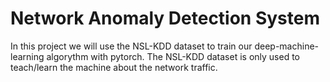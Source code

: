 # Network Anomaly Detection System

In this project we will use the NSL-KDD dataset to train our deep-machine-learning algorythm with pytorch. The NSL-KDD dataset is only used to teach/learn the machine about the network traffic.
